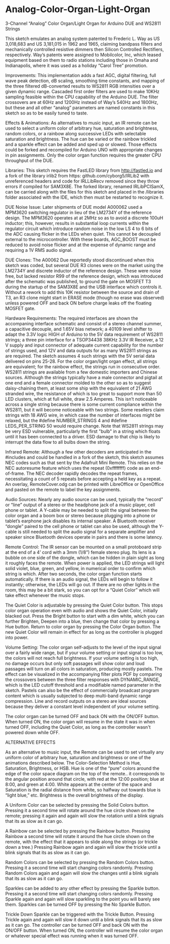 # Analog-Color-Organ-Light-Organ
3-Channel “Analog” Color Organ/Light Organ for Arduino DUE and WS2811 Strings

This sketch emulates an analog system patented to Frederic L. Way as US 3,018,683 and US
3,181,015 in 1962 and 1965, claiming bandpass filters and mechanically controlled resistive
dimmers then Silicon Controlled Rectifiers, respectively. Way’s patents were assigned to 
Mobilcolor, Inc, which leased equipment based on them to radio stations including those
in Omaha and Indianapolis, where it was used as a holiday “Carol Tree” promotion.

Improvements: This implementation adds a fast AGC, digital filtering, full wave peak
detection, dB scaling, smoothing time constants, and mapping of the three filtered dB-converted
results to WS2811 RGB intensities over a given dynamic range. Cascaded first order filters
are used to make 10KHz sampling feasible within the CPU capability of the Arduino DUE.
The filter crossovers are at 60Hz and 1200Hz instead of Way’s 540Hz and 1800Hz, but these
and all other “analog” parameters are named constants in this sketch so as to be easily tuned
to taste.

Effects & Animations: As alternatives to music input, an IR remote can be used to select a
uniform color of arbitrary hue, saturation and brightness, random colors, or a rainbow along
successive LEDs with selectable saturation and brightness. The hue can be varied or the
rainbow trickled and a sparkle effect can be added and sped up or slowed. Those effects
could be forked and recompiled for Arduino UNO with appropriate changes in pin
assignments. Only the color organ function requires the greater CPU throughput of the DUE.

Libraries: This sketch requires the FastLED library from http://fastled.io and a fork of the
library irlib2 from https: github.com/cyborg5/IRLib2 with unreferenced headers and code for
IRLLibRecv removed since they throw errors if compiled for SAM3X8E. The forked library,
renamed IRLibPCISamX, can be carried along with the files for this sketch and placed in the
/libraries folder associated with the IDE, which then must be restarted to recognize it.

DUE Noise Issue: Later shipments of DUE model A000062 used a MPM3620 switching
regulator in lieu of the LM2734Y of the reference design. The MPM3620 operates at at 2MHz
so as to avoid a discrete 100uH inductor; this, however, results in substantial loop currents
within the regulator circuit which introduce random noise in the low LS 4 to 6 bits of the ADC
causing flicker in the LEDs when quiet. This cannot be decoupled external to the
microcontroller. With these boards, AGC_BOOST must be reduced to avoid noise flicker and
at the expense of dynamic range and requiring a 1V RMS audio signal.

DUE Clones: The A00062 Due reportedly stood discontinued when this sketch
was coded, but several DUE R3 clones were on the market using the LM2734Y and discrete
inductor of the reference design. These were noise free, but lacked resistor R99 of the
reference design, which was introduced after the schematic was published, to ground the
gate on MOSFET T3 during the startup of the SAM3X8E and the USB interface which
controls it. Without a rework to add this 10K resistor between the source and drain of T3, an
R3 clone might start in ERASE mode (though no erase was observed) unless powered OFF
and back ON before charge leaks off the floating MOSFET gate.

Hardware Requirements: The required interfaces are shown the accompaning interface schematic and
consist of a stereo channel summer, a capacitive decouple, and 1.65V bias network; a 40109
level shifter to adapt the 3.3V logic HIGH of Arduino to the 5V data requirement of WS2811
strings; a three pin interface for a TSOP34438 38KHz 3.3V IR Receiver, a 12 V supply and
input connector of adequate current capability for the number of strings used, and 12V and
data outputs for as many WS2811 strings as are required. The sketch assumes 4 such
strings with the 5V serial data delivered on pins 25-28. For the color organ/light organ effect,
all strings are equivalent; for the rainbow effect, the strings run in consecutive order.
WS2811 strings are available from a few domestic importers and Chinese sources. Although
the strings typically have a male connector and pigtail at one end and a female connector
molded to the other so as to suggest daisy-chaining them, at least some ship with the
equivalent of 21 AWG stranded wire, the resistance of which is too great to support more than
50 LED clusters, which at full white, draw 2.5 Amperes. This isn’t noticeable across a single
string because there is some current compliance within the WS2811, but it will become
noticeable with two strings. Some resellers claim strings with 18 AWG wire, in which case the
number of interfaces might be relaxed, but the #define NUMBER_STRINGS 4 and #define
LEDS_PER_STRING 50 would require change.  Note that WS2811 strings may be very ESD vulnerable,
particularly the first "bulb" in a string which floats until it has been connected to a driver.
ESD damage to that chip is likely to interrupt the data flow to all bulbs down the string. 

Infrared Remote: Although a few other decoders are anticipated in the #includes and could
be handled in a fork of the sketch, this sketch assumes NEC codes such as that sent by the
Adafruit Mini Remote. This relies on the NEC autoresume feature which uses the repeat
(0xffffffff) code as an end-of-frame. The NEC decoder rapidly decodes the repeat frames,
necessitating a count of 5 repeats before accepting a held key as a repeat. An overlay,
RemoteCover.odg can be printed with LibreOffice or OpenOffice and pasted on the remote to 
label the key assignments.

Audio Sources: Nearly any audio source can be used, typically the “record” or “line” output
of a stereo or the headphone jack of a music player, cell phone or tablet. A Y-cable may be
needed to split the signal between the color organ and a boom box or stereo because
plugging into a phone or tablet’s earphone jack disables its internal speaker. A Bluetooth
receiver “dongle” paired to the cell phone or tablet can also be used, although the Y-cable is
still needed to split the audio signal for a separate amplifier and speaker since Bluetooth
devices operate in pairs and there is some latency.

Remote Control: The IR sensor can be mounted on a small protoboard strip at the end of a
4’ cord with a 3mm (1/8”) female stereo plug. Its lens is a bubble on one side of the dongle,
which can be hidden in plain sight as long it roughly faces the remote.
When power is applied, the LED strings will light solid violet, blue, green, and yellow, in
numerical order to confirm which string is which. After two seconds, the color organ function
starts automatically. If there is an audio signal, the LEDs will begin to follow it instantly;
otherwise, the LEDs will go out. If there are no other lights in the room, this may be a bit stark,
so you can opt for a “Quiet Color” which will take effect whenever the music stops.

The Quiet Color is adjustable by pressing the Quiet Color button. This stops color organ
operation even with audio and shows the Quiet Color, initially blacked out. Press the Bright
button to start with a dim white, which you can further Brighten, Deepen into a blue, then
change that color by pressing a Hue button. Return to color organ by pressing the Color
Organ button. The new Quiet Color will remain in effect for as long as the controller is
plugged into power.

Volume Setting: The color organ self-adjusts to the level of the input signal over a fairly wide
range, but if your volume setting or input signal is too low, the colors will not reach full
brightness. If your volume setting is too high, no damage occurs but only soft passages will
show color and loud passages will turn on all colors in saturation, producing mostly pastels. 
The effect can be visualized in the accompanying filter plots PDF by comparing the crossovers 
between the three filter responses with DYNAMIC_RANGE, which is the LED cutoff threshold and 
a modifiable named parameter in the sketch. Pastels can also be the effect of commercially 
broadcast program content which is usually subjected to deep multi-band dynamic range compression.
Line and record outputs on a stereo are ideal sources because they deliver a constant level
independent of your volume setting. 

The color organ can be turned OFF and back ON with the ON/OFF button. When turned ON, the color
organ will resume in the state it was in when turned OFF, including the Quiet Color, as
long as the controller wasn't powered down while OFF.

ALTERNATIVE EFFECTS

As an alternative to music input, the Remote can be used to set virtually any uniform color of
arbitrary hue, saturation and brightness or one of the animations described below.
The Color-Selection Method is Hue, Saturation, Brightness, or HSB. Hue is one of the
“pure” colors around the edge of the color space diagram on the top of the remote.. it
corresponds to the angular position around that circle, with red at the 12:00 position; blue at
8:00, and green at 4:00. White appears at the center of the space and Saturation is the radial
distance from white, so halfway out towards blue is “light blue,” etc. Brightness is the overall
brightness of the display.

A Uniform Color can be selected by pressing the Solid Colors button. Pressing it a second
time will rotate around the hue circle shown on the remote; pressing it again and again will
slow the rotation until a blink signals that its as slow as it can go.

A Rainbow can be selected by pressing the Rainbow button. Pressing Rainbow a second
time will rotate it around the hue circle shown on the remote, with the effect that it appears to
slide along the strings (or trickle down a tree.) Pressing Rainbow again and again will slow
the trickle until a blink signals that its as slow as it can go.

Random Colors can be selected by pressing the Random Colors button. Pressing it a
second time will start changing colors randomly. Pressing Random Colors again and again
will slow the changes until a blink signals that its as slow as it can go.

Sparkles can be added to any other effect by pressing the Sparkle button. Pressing it a
second time will start changing colors randomly. Pressing Sparkle again and again will slow
sparkling to the point you will barely see them. Sparkles can be turned OFF by pressing the
No Sparkle Button.

Trickle Down Sparkle can be triggered with the Trickle Button. Pressing Trickle again and
again will slow it down until a blink signals that its as slow as it can go.
The controller can be turned OFF and back ON with the ON/OFF button. When turned ON,
the controller will resume the color organ or whatever special effect was running when it was
turned OFF.
